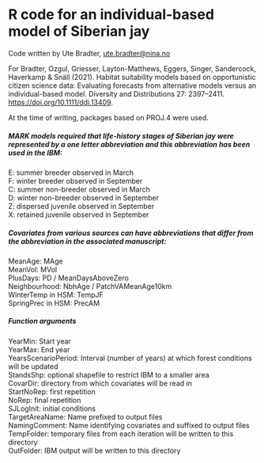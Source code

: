 # R code for an individual-based model of Siberian jay

Code written by Ute Bradter, ute.bradter@nina.no

For Bradter, Ozgul, Griesser, Layton-Matthews, Eggers, Singer, Sandercock, Haverkamp & Snäll (2021). Habitat suitability models based on opportunistic citizen science data: Evaluating forecasts from alternative models versus an individual-based model. Diversity and Distributions 27: 2397–2411. https://doi.org/10.1111/ddi.13409.

At the time of writing, packages based on PROJ.4 were used.

##### MARK models required that life-history stages of Siberian jay were represented by a one letter abbreviation and this abbreviation has been used in the IBM:
E: summer breeder observed in March  
F: winter breeder observed in September  
C: summer non-breeder observed in March  
D: winter non-breeder observed in September  
Z: dispersed juvenile observed in September  
X: retained juvenile observed in September  
 
##### Covariates from various sources can have abbreviations that differ from the abbreviation in the associated manuscript:
MeanAge: MAge  
MeanVol: MVol  
PlusDays: PD / MeanDaysAboveZero  
Neighbourhood: NbhAge / PatchVAMeanAge10km  
WinterTemp in HSM: TempJF  
SpringPrec in HSM: PrecAM  

##### Function arguments
YearMin: Start year  
YearMax: End year  
YearsScenarioPeriod: Interval (number of years) at which forest conditions will be updated  
StandsShp: optional shapefile to restrict IBM to a smaller area  
CovarDir: directory from which covariates will be read in  
StartNoRep: first repetition  
NoRep: final repetition  
SJLogInit: initial conditions  
TargetAreaName: Name prefixed to output files  
NamingComment: Name identifying covariates and suffixed to output files  
TempFolder: temporary files from each iteration will be written to this directory  
OutFolder: IBM output will be written to this directory   
